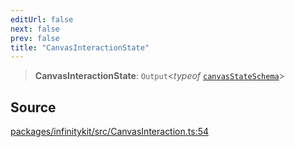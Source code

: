 ```yaml
---
editUrl: false
next: false
prev: false
title: "CanvasInteractionState"
---
```


> **CanvasInteractionState**: `Output`\<*typeof* [`canvasStateSchema`](../variables/canvasStateSchema.md)\>

## Source

[packages/infinitykit/src/CanvasInteraction.ts:54](https://github.com/nodenogg-in/alpha-p2p/blob/fd5f5c9/packages/infinitykit/src/CanvasInteraction.ts#L54)
